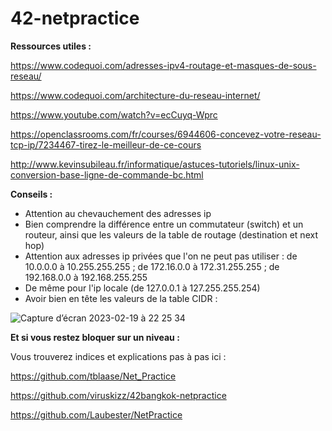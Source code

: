 # 42-netpractice

**Ressources utiles :**

https://www.codequoi.com/adresses-ipv4-routage-et-masques-de-sous-reseau/

https://www.codequoi.com/architecture-du-reseau-internet/

https://www.youtube.com/watch?v=ecCuyq-Wprc

https://openclassrooms.com/fr/courses/6944606-concevez-votre-reseau-tcp-ip/7234467-tirez-le-meilleur-de-ce-cours

http://www.kevinsubileau.fr/informatique/astuces-tutoriels/linux-unix-conversion-base-ligne-de-commande-bc.html

**Conseils :**
* Attention au chevauchement des adresses ip
* Bien comprendre la différence entre un commutateur (switch) et un routeur, ainsi que les valeurs de la table de routage (destination et next hop)
* Attention aux adresses ip privées que l'on ne peut pas utiliser : de 10.0.0.0 à 10.255.255.255 ; de 172.16.0.0 à 172.31.255.255 ; de 192.168.0.0 à 192.168.255.255
* De même pour l'ip locale (de 127.0.0.1 à 127.255.255.254)
* Avoir bien en tête les valeurs de la table CIDR :

![Capture d’écran 2023-02-19 à 22 25 34](https://user-images.githubusercontent.com/96736158/219976132-2aaf8871-1ad9-4331-8a7c-47951499ff9d.png)

**Et si vous restez bloquer sur un niveau :**

Vous trouverez indices et explications pas à pas ici :

https://github.com/tblaase/Net_Practice

https://github.com/viruskizz/42bangkok-netpractice

https://github.com/Laubester/NetPractice
